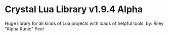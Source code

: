 # Crystal Lua Library v1.9.4 Alpha
Huge library for all kinds of Lua projects with loads of helpful tools.
by: Riley "Alpha Runic" Peel

